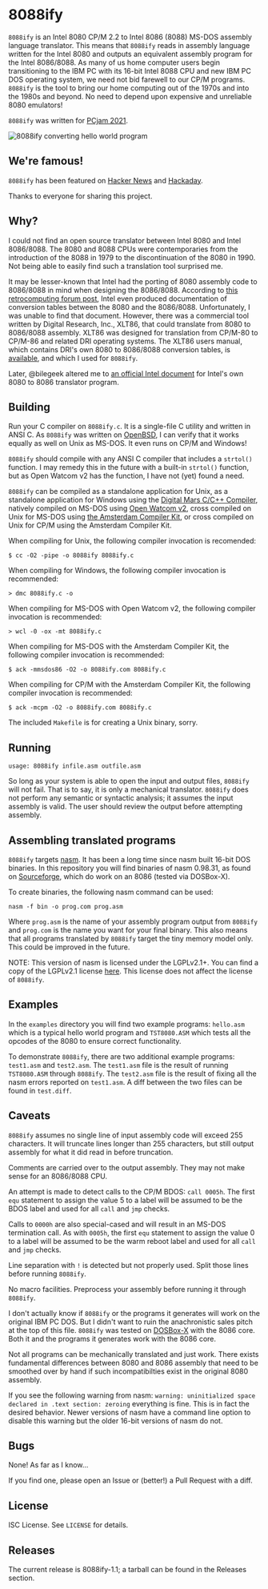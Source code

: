 8088ify
=======
`8088ify` is an Intel 8080 CP/M 2.2 to Intel 8086 (8088)
MS-DOS assembly language translator. This means that
`8088ify` reads in assembly language written for the Intel
8080 and outputs an equivalent assembly program for the
Intel 8086/8088. As many of us home computer users begin
transitioning to the IBM PC with its 16-bit Intel 8088 CPU
and new IBM PC DOS operating system, we need not bid
farewell to our CP/M programs. `8088ify` is the tool to
bring our home computing out of the 1970s and into the
1980s and beyond. No need to depend upon expensive and
unreliable 8080 emulators!

`8088ify` was written for
[PCjam 2021](https://pcjam.gitlab.io/).

![8088ify converting hello world program](8088ify.gif)

We're famous!
-------------
`8088ify` has been featured on
[Hacker News](https://news.ycombinator.com/item?id=27399039)
and
[Hackaday](https://hackaday.com/2021/06/13/translate-your-cp-m-code-to-8086-and-leave-the-1970s-behind/).

Thanks to everyone for sharing this project.

Why?
----
I could not find an open source translator between Intel
8080 and Intel 8086/8088. The 8080 and 8088 CPUs were
contemporaries from the introduction of the 8088 in 1979 to
the discontinuation of the 8080 in 1990. Not being able to
easily find such a translation tool surprised me.

It may be lesser-known that Intel had the porting of 8080
assembly code to 8086/8088 in mind when designing the
8086/8088. According to
[this retrocomputing forum post](https://retrocomputingforum.com/t/translation-of-8080-code-to-8086/1309),
Intel even produced documentation of conversion tables
between the 8080 and the 8086/8088. Unfortunately, I was
unable to find that document. However, there was a
commercial tool written by Digital Research, Inc., XLT86,
that could translate from 8080 to 8086/8088 assembly. XLT86
was designed for translation from CP/M-80 to CP/M-86 and
related DRI operating systems. The XLT86 users manual, which
contains DRI's own 8080 to 8086/8088 conversion tables, is
[available](http://s100computers.com/Software%20Folder/Assembler%20Collection/Digital%20Research%20XLT86%20Manual.pdf),
and which I used for `8088ify`.

Later, @bilegeek altered me to 
[an official Intel document](http://www.bitsavers.org/pdf/intel/ISIS_II/9800642A_MCS-86_Assembly_Language_Converter_Operating_Instructions_for_ISIS-II_Users_Mar79.pdf)
for Intel's own 8080 to 8086 translator program.

Building
--------
Run your C compiler on `8088ify.c`. It is a single-file C
utility and written in ANSI C. As `8088ify` was written on
[OpenBSD](https://www.openbsd.org/),
I can verify that it works equally as well on Unix as
MS-DOS. It even runs on CP/M and Windows!

`8088ify` should compile with any ANSI C compiler that
includes a `strtol()` function. I may remedy this in the
future with a built-in `strtol()` function, but as Open
Watcom v2 has the function, I have not (yet) found a need.

`8088ify` can be compiled as a standalone application for
Unix, as a standalone application for Windows using the
[Digital Mars C/C++ Compiler](https://digitalmars.com/),
natively compiled on MS-DOS using
[Open Watcom v2](https://open-watcom.github.io/),
cross compiled on Unix for MS-DOS using
[the Amsterdam Compiler Kit](http://tack.sourceforge.net/),
or cross compiled on Unix for CP/M using the Amsterdam
Compiler Kit.

When compiling for Unix, the following compiler invocation
is recomended:
```
$ cc -O2 -pipe -o 8088ify 8088ify.c
```

When compiling for Windows, the following compiler
invocation is recommended:
```
> dmc 8088ify.c -o
```

When compiling for MS-DOS with Open Watcom v2, the following
compiler invocation is recommended:
```
> wcl -0 -ox -mt 8088ify.c
```

When compiling for MS-DOS with the Amsterdam Compiler Kit,
the following compiler invocation is recommended:
```
$ ack -mmsdos86 -O2 -o 8088ify.com 8088ify.c
```

When compiling for CP/M with the Amsterdam Compiler Kit, the
following compiler invocation is recommended:
```
$ ack -mcpm -O2 -o 8088ify.com 8088ify.c
```

The included `Makefile` is for creating a Unix binary,
sorry.

Running
-------
`usage: 8088ify infile.asm outfile.asm`

So long as your system is able to open the input and output
files, `8088ify` will not fail. That is to say, it is only
a mechanical translator. `8088ify` does not perform any
semantic or syntactic analysis; it assumes the input
assembly is valid. The user should review the output before
attempting assembly.

Assembling translated programs
------------------------------
`8088ify` targets
[nasm](https://nasm.us/).
It has been a long time since nasm built 16-bit DOS
binaries. In this repository you will find binaries of nasm
0.98.31, as found on
[Sourceforge](https://sourceforge.net/projects/nasm/files/DOS%2016-bit%20binaries%20%28OBSOLETE%29/),
which do work on an 8086 (tested via DOSBox-X).

To create binaries, the following nasm command can be used:
```
nasm -f bin -o prog.com prog.asm
```

Where `prog.asm` is the name of your assembly program output
from `8088ify` and `prog.com` is the name you want for your
final binary. This also means that all programs translated
by `8088ify` target the tiny memory model only. This could
be improved in the future.

NOTE: This version of nasm is licensed under the LGPLv2.1+.
You can find a copy of the LGPLv2.1 license
[here](https://www.gnu.org/licenses/old-licenses/lgpl-2.1.en.html).
This license does not affect the license of `8088ify`.

Examples
--------
In the `examples` directory you will find two example
programs: `hello.asm` which is a typical hello world
program and `TST8080.ASM` which tests all the opcodes of the
8080 to ensure correct functionality.

To demonstrate `8088ify`, there are two additional example
programs: `test1.asm` and `test2.asm`. The `test1.asm` file
is the result of running `TST8080.ASM` through `8088ify`.
The `test2.asm` file is the result of fixing all the nasm
errors reported on `test1.asm`. A diff between the two files
can be found in `test.diff`.

Caveats
-------
`8088ify` assumes no single line of input assembly code will
exceed 255 characters. It will truncate lines longer than
255 characters, but still output assembly for what it did
read in before truncation.

Comments are carried over to the output assembly. They may
not make sense for an 8086/8088 CPU.

An attempt is made to detect calls to the CP/M BDOS:
`call 0005h`. The first `equ` statement to assign the value
5 to a label will be assumed to be the BDOS label and used
for all `call` and `jmp` checks.

Calls to `0000h` are also special-cased and will result in
an MS-DOS termination call. As with `0005h`, the first `equ`
statement to assign the value 0 to a label will be assumed
to be the warm reboot label and used for all `call` and
`jmp` checks.

Line separation with `!` is detected but not properly used.
Split those lines before running `8088ify`.

No macro facilities. Preprocess your assembly before running
it through `8088ify`.

I don't actually know if `8088ify` or the programs it
generates will work on the original IBM PC DOS. But I didn't
want to ruin the anachronistic sales pitch at the top of
this file. `8088ify` was tested on
[DOSBox-X](https://dosbox-x.com/)
with the 8086 core. Both it and the programs it generates
work with the 8086 core.

Not all programs can be mechanically translated and just
work. There exists fundamental differences between 8080 and
8086 assembly that need to be smoothed over by hand if such
incompatibilties exist in the original 8080 assembly.

If you see the following warning from nasm:
`warning: uninitialized space declared in .text section: zeroing`
everything is fine. This is in fact the desired behavior.
Newer versions of nasm have a command line option to disable
this warning but the older 16-bit versions of nasm do not.

Bugs
----
None! As far as I know...

If you find one, please open an Issue or (better!) a Pull
Request with a diff.

License
-------
ISC License. See `LICENSE` for details.

Releases
--------
The current release is 8088ify-1.1; a tarball can be found
in the Releases section.

